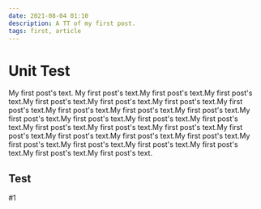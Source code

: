 ```yaml
---
date: 2021-08-04 01:10
description: A TT of my first post.
tags: first, article
---
```

# Unit Test

My first post's text.
My first post's text.My first post's text.My first post's text.My first post's text.My first post's text.My first post's text.My first post's text.My first post's text.My first post's text.My first post's text.My first post's text.My first post's text.My first post's text.My first post's text.My first post's text.My first post's text.My first post's text.My first post's text.My first post's text.My first post's text.My first post's text.My first post's text.My first post's text.My first post's text.My first post's text.My first post's text.My first post's text.

## Test
#1
